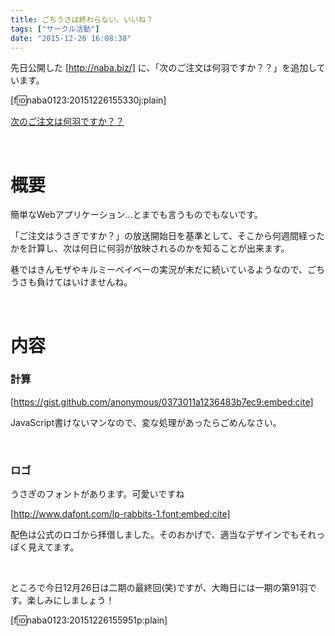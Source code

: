```yaml
---
title: ごちうさは終わらない、いいね？
tags: ["サークル活動"]
date: "2015-12-26 16:08:38"
---
```


先日公開した [http://naba.biz/] に、「次のご注文は何羽ですか？？」を追加しています。

[f:id:naba0123:20151226155330j:plain]

[次のご注文は何羽ですか？？](http://app.naba.biz/gochiusa/)

<!-- more -->

<br>

# 概要

簡単なWebアプリケーション…とまでも言うものでもないです。

「ご注文はうさぎですか？」の放送開始日を基準として、そこから何週間経ったかを計算し、次は何日に何羽が放映されるのかを知ることが出来ます。

巷ではきんモザやキルミーベイベーの実況が未だに続いているようなので、ごちうさも負けてはいけませんね。

<br>

# 内容

### 計算

[https://gist.github.com/anonymous/0373011a1236483b7ec9:embed:cite]

JavaScript書けないマンなので、変な処理があったらごめんなさい。

<br>

### ロゴ

うさぎのフォントがあります。可愛いですね

[http://www.dafont.com/lp-rabbits-1.font:embed:cite]

配色は公式のロゴから拝借しました。そのおかげで、適当なデザインでもそれっぽく見えてます。

<br>

ところで今日12月26日は二期の最終回(笑)ですが、大晦日には一期の第91羽です。楽しみにしましょう！

[f:id:naba0123:20151226155951p:plain]
